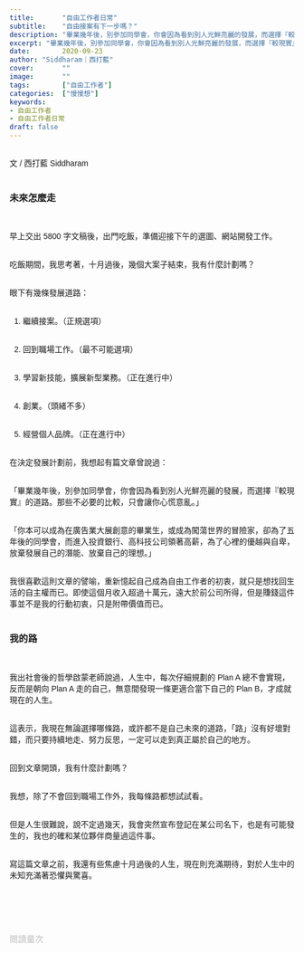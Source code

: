 ```yaml
---
title:       "自由工作者日常"
subtitle:    "自由接案有下一步嗎？"
description: "畢業幾年後，別參加同學會，你會因為看到別人光鮮亮麗的發展，而選擇『較現實』的道路。那些不必要的比較，只會讓你心慌意亂..."
excerpt: "畢業幾年後，別參加同學會，你會因為看到別人光鮮亮麗的發展，而選擇『較現實』的道路。那些不必要的比較，只會讓你心慌意亂..."
date:        2020-09-23
author: "Siddharam｜西打藍"
cover:       ""
image:       ""
tags:        ["自由工作者"]
categories:  ["慢慢想"]
keywords:
- 自由工作者
- 自由工作者日常
draft: false
---
```


<article style="font-family: 'Noto Sans TC', '微軟正黑體', sans-serif; font-weight: 300;">

<br>文 / 西打藍 Siddharam<br><br>

<h3 class="article-h1-color">未來怎麼走</h3><br>


早上交出 5800 字文稿後，出門吃飯，準備迎接下午的選圖、網站開發工作。<br><br>

吃飯期間，我思考著，十月過後，幾個大案子結束，我有什麼計劃嗎？<br><br>

眼下有幾條發展道路：<br><br>

1. 繼續接案。（正規選項）<br><br>

2. 回到職場工作。（最不可能選項）<br><br>

3. 學習新技能，擴展新型業務。（正在進行中）<br><br>

4. 創業。（頭緒不多）<br><br>

5. 經營個人品牌。（正在進行中）<br><br>

在決定發展計劃前，我想起有篇文章曾說過：<br><br>

「畢業幾年後，別參加同學會，你會因為看到別人光鮮亮麗的發展，而選擇『較現實』的道路。那些不必要的比較，只會讓你心慌意亂。」<br><br>

「你本可以成為在廣告業大展創意的畢業生，或成為闖蕩世界的冒險家，卻為了五年後的同學會，而進入投資銀行、高科技公司領著高薪，為了心裡的優越與自卑，放棄發展自己的潛能、放棄自己的理想。」<br><br>

我很喜歡這則文章的譬喻，重新憶起自己成為自由工作者的初衷，就只是想找回生活的自主權而已。即使這個月收入超過十萬元，遠大於前公司所得，但是賺錢這件事並不是我的行動初衷，只是附帶價值而已。<br><br>


<h3 class="article-h1-color">我的路</h3><br>

我出社會後的哲學啟蒙老師說過，人生中，每次仔細規劃的 Plan A 總不會實現，反而是朝向 Plan A 走的自己，無意間發現一條更適合當下自己的 Plan B，才成就現在的人生。<br><br>

這表示，我現在無論選擇哪條路，或許都不是自己未來的道路，「路」沒有好壞對錯，而只要持續地走、努力反思，一定可以走到真正屬於自己的地方。<br><br>

回到文章開頭，我有什麼計劃嗎？<br><br>

我想，除了不會回到職場工作外，我每條路都想試試看。<br><br>

但是人生很難說，說不定過幾天，我會突然宣布登記在某公司名下，也是有可能發生的，我也的確和某位夥伴商量過這件事。<br><br>

寫這篇文章之前，我還有些焦慮十月過後的人生，現在則充滿期待，對於人生中的未知充滿著恐懼與驚喜。<br><br>



<br><br><br>

</article>

<div style="color: #bfbfbf; font-size: 15px;" id="busuanzi_container_page_pv">
  閱讀量<span id="busuanzi_value_page_pv"></span>次
</div>

<script src="../../js/post.js"></script>




